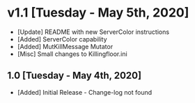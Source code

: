# v1.1 [Tuesday - May 5th, 2020]

- [Update] README with new ServerColor instructions
- [Added] ServerColor capability
- [Added] MutKillMessage Mutator
- [Misc] Small changes to Killingfloor.ini

## 1.0 [Tuesday - May 4th, 2020]

- [Added] Initial Release - Change-log not found
